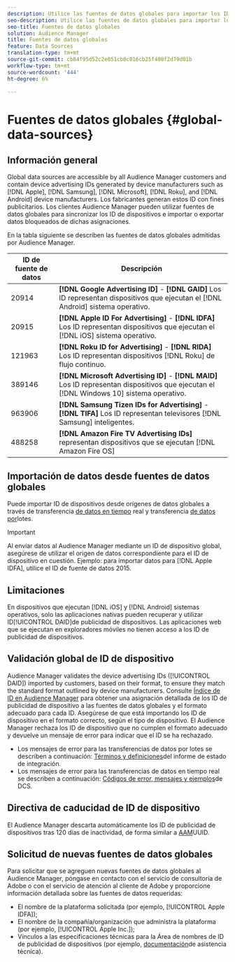 ```yaml
---
description: Utilice las fuentes de datos globales para importar los ID de publicidad de dispositivos.
seo-description: Utilice las fuentes de datos globales para importar los ID de publicidad de dispositivos.
seo-title: Fuentes de datos globales
solution: Audience Manager
title: Fuentes de datos globales
feature: Data Sources
translation-type: tm+mt
source-git-commit: cb84f95d52c2e851cb0c016cb25f408f2d79d01b
workflow-type: tm+mt
source-wordcount: '444'
ht-degree: 6%

---
```



# Fuentes de datos globales {#global-data-sources}

## Información general

Global data sources are accessible by all Audience Manager customers and contain device advertising IDs generated by device manufacturers such as [!DNL Apple], [!DNL Samsung], [!DNL Microsoft], [!DNL Roku], and [!DNL Android] device manufacturers. Los fabricantes generan estos ID con fines publicitarios. Los clientes Audience Manager pueden utilizar fuentes de datos globales para sincronizar los ID de dispositivos e importar o exportar datos bloqueados de dichas asignaciones.

En la tabla siguiente se describen las fuentes de datos globales admitidas por Audience Manager.

| ID de fuente de datos | Descripción |
|---|---|
| 20914 | **[!DNL Google Advertising ID]** - **[!DNL GAID]** Los ID representan dispositivos que ejecutan el [!DNL Android] sistema operativo. |
| 20915 | **[!DNL Apple ID For Advertising]** - **[!DNL IDFA]** Los ID representan dispositivos que ejecutan el [!DNL iOS] sistema operativo. |
| 121963 | **[!DNL Roku ID for Advertising]** - **[!DNL RIDA]** Los ID representan dispositivos [!DNL Roku] de flujo continuo. |
| 389146 | **[!DNL Microsoft Advertising ID]** - **[!DNL MAID]** Los ID representan dispositivos que ejecutan el [!DNL Windows 10] sistema operativo. |
| 963906 | **[!DNL Samsung Tizen IDs for Advertising]** - **[!DNL TIFA]** Los ID representan televisores [!DNL Samsung] inteligentes. |
| 488258 | **[!DNL Amazon Fire TV Advertising IDs]** representan dispositivos que se ejecutan [!DNL Amazon Fire OS] |

## Importación de datos desde fuentes de datos globales

Puede importar ID de dispositivos desde orígenes de datos globales a través de transferencia [de datos en tiempo](../integration/sending-audience-data/real-time-data-integration/real-time-data-transfer.md) real y transferencia [de datos por](../integration/sending-audience-data/batch-data-transfer-explained/batch-data-transfer-explained.md)lotes.

>[!IMPORTANT]
>
>Al enviar datos al Audience Manager mediante un ID de dispositivo global, asegúrese de utilizar el origen de datos correspondiente para el ID de dispositivo en cuestión. Ejemplo: para importar datos para [!DNL Apple IDFA], utilice el ID de fuente de datos 2015.

## Limitaciones

En dispositivos que ejecutan [!DNL iOS] y [!DNL Android] sistemas operativos, solo las aplicaciones nativas pueden recuperar y utilizar ID[!UICONTROL DAID]de publicidad de dispositivos. Las aplicaciones web que se ejecutan en exploradores móviles no tienen acceso a los ID de publicidad de dispositivos.

## Validación global de ID de dispositivo

Audience Manager validates the device advertising IDs ([!UICONTROL DAID]) imported by customers, based on their format, to ensure they match the standard format outlined by device manufacturers. Consulte [Índice de ID en Audience Manager](../reference/ids-in-aam.md) para obtener una asignación detallada de los ID de publicidad de dispositivo a las fuentes de datos globales y el formato adecuado para cada ID. Asegúrese de que está importando los ID de dispositivo en el formato correcto, según el tipo de dispositivo. El Audience Manager rechaza los ID de dispositivo que no cumplen el formato adecuado y devuelve un mensaje de error para indicar que el ID se ha rechazado.

* Los mensajes de error para las transferencias de datos por lotes se describen a continuación: [Términos y definiciones](../reporting/onboarding-status-report.md#report-terms-conditions)del informe de estado de integración.
* Los mensajes de error para las transferencias de datos en tiempo real se describen a continuación: [Códigos de error, mensajes y ejemplos](../api/dcs-intro/dcs-api-reference/dcs-error-codes.md)de DCS.

## Directiva de caducidad de ID de dispositivo

El Audience Manager descarta automáticamente los ID de publicidad de dispositivos tras 120 días de inactividad, de forma similar a [AAM](../faq/faq-privacy.md)UUID.

## Solicitud de nuevas fuentes de datos globales

Para solicitar que se agreguen nuevas fuentes de datos globales al Audience Manager, póngase en contacto con el servicio de consultoría de Adobe o con el servicio de atención al cliente de Adobe y proporcione información detallada sobre las fuentes de datos requeridas:

* El nombre de la plataforma solicitada (por ejemplo, [!UICONTROL Apple IDFA]);
* El nombre de la compañía/organización que administra la plataforma (por ejemplo, [!UICONTROL Apple Inc.]);
* Vínculos a las especificaciones técnicas para la Área de nombres de ID de publicidad de dispositivos (por ejemplo, [documentación](https://developer.apple.com/documentation/adsupport)de asistencia técnica).